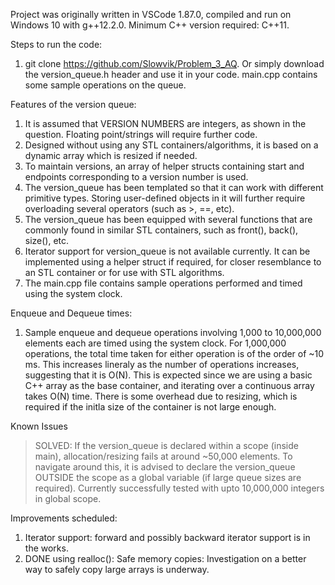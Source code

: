 Project was originally written in VSCode 1.87.0, compiled and run on Windows 10 with g++12.2.0. Minimum C++ version required: C++11.

Steps to run the code:
1. git clone https://github.com/Slowvik/Problem_3_AQ. Or simply download the version_queue.h header and use it in your code. main.cpp contains some sample operations on the queue.

Features of the version queue:
1. It is assumed that VERSION NUMBERS are integers, as shown in the question. Floating point/strings will require further code.
2. Designed without using any STL containers/algorithms, it is based on a dynamic array which is resized if needed.
3. To maintain versions, an array of helper structs containing start and endpoints corresponding to a version number is used.
4. The version_queue has been templated so that it can work with different primitive types. Storing user-defined objects in it will further require overloading several operators (such as >, ==, etc).
5. The version_queue has been equipped with several functions that are commonly found in similar STL containers, such as front(), back(), size(), etc.
6. Iterator support for version_queue is not available currently. It can be implemented using a helper struct if required, for closer resemblance to an STL container or for use with STL algorithms.
7. The main.cpp file contains sample operations performed and timed using the system clock.

Enqueue and Dequeue times:
1. Sample enqueue and dequeue operations involving 1,000 to 10,000,000 elements each are timed using the system clock. For 1,000,000 operations, the total time taken for either operation is of the order of ~10 ms. This increases lineraly as the number of operations increases, suggesting that it is O(N). This is expected since we are using a basic C++ array as the base container, and iterating over a continuous array takes O(N) time. There is some overhead due to resizing, which is required if the initla size of the container is not large enough.

Known Issues
> SOLVED: If the version_queue is declared within a scope (inside main), allocation/resizing fails at around ~50,000 elements. To navigate around this, it is advised to declare the version_queue OUTSIDE the scope as a global variable (if large queue sizes are required). Currently successfully tested with upto 10,000,000 integers in global scope.

Improvements scheduled:
1. Iterator support: forward and possibly backward iterator support is in the works.
2. DONE using realloc(): Safe memory copies: Investigation on a better way to safely copy large arrays is underway.
